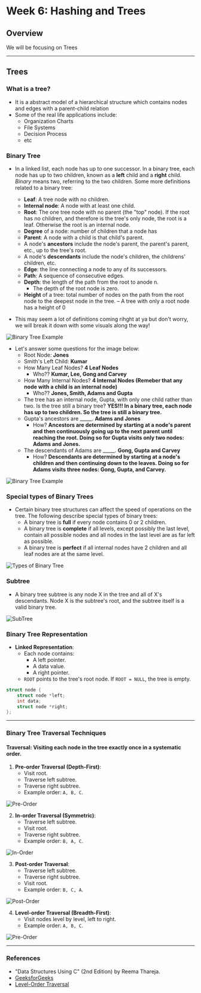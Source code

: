 # Week 6: Hashing and Trees
 
## Overview
We will be focusing on Trees 

---

## Trees

### What is a tree?

- It is a abstract model of a hierarchical structure which contains nodes and edges with a parent-child relation
- Some of the real life applications include:
    - Organization Charts
    - File Systems
    - Decision Process
    - etc 

### Binary Tree

- In a linked list, each node has up to one successor. In a binary tree, each node has up to two children, known as a **left** child and a **right** child. *Binary* means two, referring to the two children. Some more definitions related to a binary tree:

    - **Leaf**: A tree node with no children.
    - **Internal node**: A node with at least one child.
    - **Root**: The one tree node with no parent (the "top" node). If the root has no children, and therefore is the tree's only node, the root is a leaf. Otherwise the root is an internal node.
    - **Degree** of a node: number of children that a node has
    - **Parent**: A node with a child is that child's parent.
    - A node's **ancestors** include the node's parent, the parent's parent, etc., up to the tree's root.
    - A node's **descendants** include the node's children, the childrens' children, etc.
    - **Edge**: the line connecting a node to any of its successors.
    - **Path**: A sequence of consecutive edges.
    - **Depth**: the length of the path from the root to anode n.
        - The depth of the root node is zero.
    - **Height** of a tree: total number of nodes on the path from the root node to the deepest node in the tree.
        – A tree with only a root node has a height of 0

- This may seem a lot of definitions coming rihght at ya but don't worry, we will break it down with some visuals along the way!

![Binary Tree Example](/week6-hashingandtrees/images/image1.png)

- Let's answer some questions for the image below:
    - Root Node: **Jones**
    - Smith's Left Child: **Kumar**
    - How Many Leaf Nodes? **4 Leaf Nodes**
        - Who?? **Kumar, Lee, Gong and Carvey**
    - How Many Internal Nodes? **4 Internal Nodes (Remeber that any node with a child is an internal node)**
        - Who?? **Jones, Smith, Adams and Gupta**
    - The tree has an internal node, Gupta, with only one child rather than two. Is the tree still a binary tree? **YES!!! In a binary tree, each node has up to two children. So the tree is still a binary tree.**
    - Gupta's ancestors are _____. **Adams and Jones**
        - How? **Ancestors are determined by starting at a node's parent and then continuously going up to the next parent until reaching the root. Doing so for Gupta visits only two nodes: Adams and Jones.**
    - The descendants of Adams are _____. **Gong, Gupta and Carvey**
        - How? **Descendants are determined by starting at a node's children and then continuing down to the leaves. Doing so for Adams visits three nodes: Gong, Gupta, and Carvey.**

![Binary Tree Example](/week6-hashingandtrees/images/image3.png)

### Special types of Binary Trees

- Certain binary tree structures can affect the speed of operations on the tree. The following describe special types of binary trees:
    - A binary tree is **full** if every node contains 0 or 2 children.
    - A binary tree is **complete** if all levels, except possibly the last level, contain all possible nodes and all nodes in the last level are as far left as possible.
    - A binary tree is **perfect** if all internal nodes have 2 children and all leaf nodes are at the same level.

![Types of Binary Tree](/week6-hashingandtrees/images/image2.png)

### Subtree

- A binary tree subtree is any node X in the tree and all of X's descendants. Node X is the subtree's root, and the subtree itself is a valid binary tree.

![SubTree](/week6-hashingandtrees/images/image4.png)

### Binary Tree Representation

- **Linked Representation**:
  - Each node contains:
    - A left pointer.
    - A data value.
    - A right pointer.
  - `ROOT` points to the tree's root node. If `ROOT = NULL`, the tree is empty.

```c
struct node {
    struct node *left;
    int data;
    struct node *right;
};
```
---

### Binary Tree Traversal Techniques

#### **Traversal**: Visiting each node in the tree exactly once in a systematic order.

1. **Pre-order Traversal (Depth-First)**:
   - Visit root.
   - Traverse left subtree.
   - Traverse right subtree.
   - Example order: `A, B, C`.

![Pre-Order](/week6-hashingandtrees/images/image5.png)

2. **In-order Traversal (Symmetric)**:
   - Traverse left subtree.
   - Visit root.
   - Traverse right subtree.
   - Example order: `B, A, C`.

![In-Order](/week6-hashingandtrees/images/image5.png)

3. **Post-order Traversal**:
   - Traverse left subtree.
   - Traverse right subtree.
   - Visit root.
   - Example order: `B, C, A`.

![Post-Order](/week6-hashingandtrees/images/image5.png)

4. **Level-order Traversal (Breadth-First)**:
   - Visit nodes level by level, left to right.
   - Example order: `A, B, C`.

![Pre-Order](/week6-hashingandtrees/images/image5.png)

---

### References
- "Data Structures Using C" (2nd Edition) by Reema Thareja.
- [GeeksforGeeks](https://www.geeksforgeeks.org/dfs-traversal-of-a-tree-using-recursion/)
- [Level-Order Traversal](https://www.geeksforgeeks.org/level-order-tree-traversal/)

